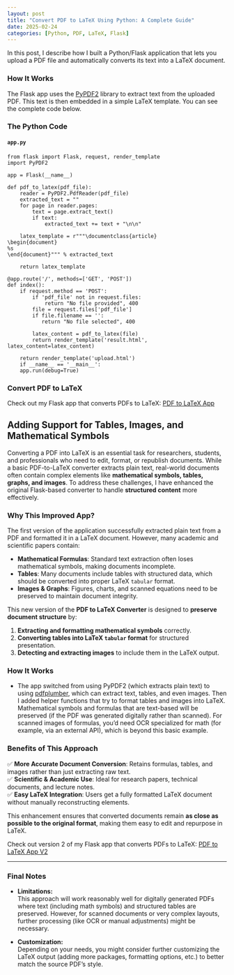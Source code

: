 ```yaml
---
layout: post
title: "Convert PDF to LaTeX Using Python: A Complete Guide"
date: 2025-02-24
categories: [Python, PDF, LaTeX, Flask]
---
```


In this post, I describe how I built a Python/Flask application that lets you upload a PDF file and automatically converts its text into a LaTeX document.

### How It Works

The Flask app uses the [PyPDF2](https://pypi.org/project/PyPDF2/) library to extract text from the uploaded PDF. This text is then embedded in a simple LaTeX template. You can see the complete code below.

### The Python Code

#### `app.py`
```
from flask import Flask, request, render_template
import PyPDF2

app = Flask(__name__)

def pdf_to_latex(pdf_file):
    reader = PyPDF2.PdfReader(pdf_file)
    extracted_text = ""
    for page in reader.pages:
        text = page.extract_text()
        if text:
            extracted_text += text + "\n\n"
    
    latex_template = r"""\documentclass{article}
\begin{document}
%s
\end{document}""" % extracted_text
    
    return latex_template

@app.route('/', methods=['GET', 'POST'])
def index():
    if request.method == 'POST':
        if 'pdf_file' not in request.files:
            return "No file provided", 400
        file = request.files['pdf_file']
        if file.filename == '':
           return "No file selected", 400

        latex_content = pdf_to_latex(file)
        return render_template('result.html', latex_content=latex_content)
    
    return render_template('upload.html')
    if __name__ == '__main__':
    app.run(debug=True)   
```

### Convert PDF to LaTeX

Check out my Flask app that converts PDFs to LaTeX: [PDF to LaTeX App](https://pdf-to-latex-app.onrender.com/)

## **Adding Support for Tables, Images, and Mathematical Symbols**  

Converting a PDF into LaTeX is an essential task for researchers, students, and professionals who need to edit, format, or republish documents. While a basic PDF-to-LaTeX converter extracts plain text, real-world documents often contain complex elements like **mathematical symbols, tables, graphs, and images**. To address these challenges, I have enhanced the original Flask-based converter to handle **structured content** more effectively.

### **Why This Improved App?**
The first version of the application successfully extracted plain text from a PDF and formatted it in a LaTeX document. However, many academic and scientific papers contain:
- **Mathematical Formulas**: Standard text extraction often loses mathematical symbols, making documents incomplete.
- **Tables**: Many documents include tables with structured data, which should be converted into proper LaTeX `tabular` format.
- **Images & Graphs**: Figures, charts, and scanned equations need to be preserved to maintain document integrity.

This new version of the **PDF to LaTeX Converter** is designed to **preserve document structure** by:
1. **Extracting and formatting mathematical symbols** correctly.
2. **Converting tables into LaTeX `tabular` format** for structured presentation.
3. **Detecting and extracting images** to include them in the LaTeX output.

### **How It Works**
- The app switched from using PyPDF2 (which extracts plain text) to using [pdfplumber](https://github.com/jsvine/pdfplumber), which can extract text, tables, and even images. Then I added helper functions that try to format tables and images into LaTeX. Mathematical symbols and formulas that are text-based will be preserved (if the PDF was generated digitally rather than scanned). For scanned images of formulas, you’d need OCR specialized for math (for example, via an external API), which is beyond this basic example.

### **Benefits of This Approach**
✅ **More Accurate Document Conversion**: Retains formulas, tables, and images rather than just extracting raw text.  
✅ **Scientific & Academic Use**: Ideal for research papers, technical documents, and lecture notes.  
✅ **Easy LaTeX Integration**: Users get a fully formatted LaTeX document without manually reconstructing elements.  

This enhancement ensures that converted documents remain **as close as possible to the original format**, making them easy to edit and repurpose in LaTeX.

Check out  version 2 of my Flask app that converts PDFs to LaTeX: [PDF to LaTeX App V2](https://pdkhasanthika.pythonanywhere.com/)

---

### Final Notes

- **Limitations:**  
  This approach will work reasonably well for digitally generated PDFs where text (including math symbols) and structured tables are preserved. However, for scanned documents or very complex layouts, further processing (like OCR or manual adjustments) might be necessary.
  
- **Customization:**  
  Depending on your needs, you might consider further customizing the LaTeX output (adding more packages, formatting options, etc.) to better match the source PDF’s style.



